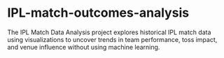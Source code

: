 # IPL-match-outcomes-analysis
The IPL Match Data Analysis project explores historical IPL match data using visualizations to uncover trends in team performance, toss impact, and venue influence without using machine learning.

